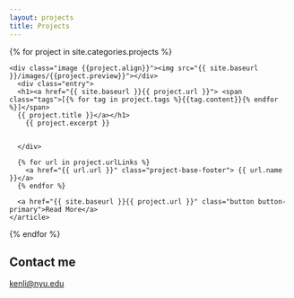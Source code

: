 ```yaml
---
layout: projects
title: Projects
---
```


<div class="posts projects">
  {% for project in site.categories.projects %}
    <article class="post">


    <div class="image {{project.align}}"><img src="{{ site.baseurl }}/images/{{project.preview}}"></div>
      <div class="entry">
      <h1><a href="{{ site.baseurl }}{{ project.url }}"> <span class="tags">[{% for tag in project.tags %}{{tag.content}}{% endfor %}]</span>
      {{ project.title }}</a></h1>
        {{ project.excerpt }}


      </div>

      {% for url in project.urlLinks %}
        <a href="{{ url.url }}" class="project-base-footer"> {{ url.name }}</a>
      {% endfor %}

      <a href="{{ site.baseurl }}{{ project.url }}" class="button button-primary">Read More</a>
    </article>
  {% endfor %}
</div>


## Contact me

[kenli@nyu.edu](mailto:kenli@nyu.edu)

